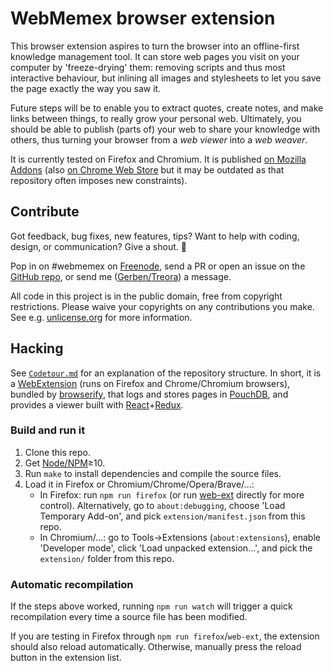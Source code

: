 # WebMemex browser extension

This browser extension aspires to turn the browser into an offline-first knowledge management tool.
It can store web pages you visit on your computer by 'freeze-drying' them: removing scripts and thus
most interactive behaviour, but inlining all images and stylesheets to let you save the page exactly
the way you saw it.

Future steps will be to enable you to extract quotes, create notes, and make links between things,
to really grow your personal web. Ultimately, you should be able to publish (parts of) your web to
share your knowledge with others, thus turning your browser from a *web viewer* into a *web weaver*.

It is currently tested on Firefox and Chromium. It is published [on Mozilla Addons][] (also [on
Chrome Web Store][] but it may be outdated as that repository often imposes new constraints).


[on Mozilla Addons]: https://addons.mozilla.org/en-US/firefox/addon/webmemex/
[on Chrome Web Store]: https://chrome.google.com/webstore/detail/webmemex/dmkhpphjjbjgalkmaolgngobjlmfggfg


## Contribute

Got feedback, bug fixes, new features, tips? Want to help with coding, design, or communication?
Give a shout. 📢

Pop in on #webmemex on [Freenode][], send a PR or open an issue on the [GitHub repo][], or send me
([Gerben/Treora][Treora]) a message.

All code in this project is in the public domain, free from copyright restrictions. Please waive
your copyrights on any contributions you make. See e.g. [unlicense.org][] for more information.


[Freenode]: http://webchat.freenode.net/
[GitHub repo]: https://github.com/WebMemex/webmemex-extension
[Treora]: https://github.com/Treora
[unlicense.org]: https://unlicense.org/


## Hacking

See [`Codetour.md`](Codetour.md) for an explanation of the repository structure. In short, it is a
[WebExtension][] (runs on Firefox and Chrome/Chromium browsers), bundled by [browserify][], that
logs and stores pages in [PouchDB][], and provides a viewer built with [React][]+[Redux][].

### Build and run it

1. Clone this repo.
2. Get [Node/NPM][]≥10.
3. Run `make` to install dependencies and compile the source files.
4. Load it in Firefox or Chromium/Chrome/Opera/Brave/…:
    * In Firefox: run `npm run firefox` (or run [web-ext][] directly for more control).
      Alternatively, go to `about:debugging`, choose 'Load Temporary Add-on', and pick
      `extension/manifest.json` from this repo.
    * In Chromium/…: go to Tools→Extensions (`about:extensions`), enable 'Developer mode',
      click 'Load unpacked extension...', and pick the `extension/` folder from this repo.

### Automatic recompilation

If the steps above worked, running `npm run watch` will trigger a quick recompilation every time a
source file has been modified.

If you are testing in Firefox through `npm run firefox`/`web-ext`, the extension should also reload
automatically. Otherwise, manually press the reload button in the extension list.


[WebExtension]: https://developer.mozilla.org/en-US/Add-ons/WebExtensions
[browserify]: http://browserify.org/
[PouchDB]: https://pouchdb.com/
[React]: https://facebook.github.io/react/
[Redux]: http://redux.js.org/
[Node/NPM]: https://nodejs.org/
[web-ext]: https://developer.mozilla.org/en-US/Add-ons/WebExtensions/web-ext_command_reference#web-ext_run
